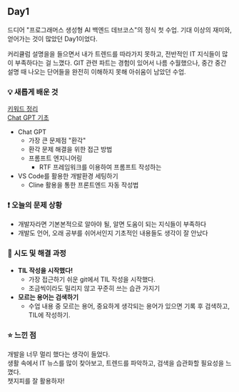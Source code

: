 ## Day1

드디어 "프로그래머스 생성형 AI 백엔드 데브코스"의 정식 첫 수업. 기대 이상의 재미와, 얻어가는 것이 많았던 Day1이었다.

커리큘럼 설명을을 들으면서 내가 트렌드를 따라가지 못하고, 전반적인 IT 지식들이 많이 부족하다는 걸 느꼈다. GIT 관련 파트는 경험이 있어서 나름 수월했으나, 중간 중간 설명 때 나오는 단어들을 완전히 이해하지 못해 아쉬움이 남았던 수업.

### 💡 새롭게 배운 것
[키워드 정리](https://github.com/s0ooo0k/TIL/blob/main/CS/Dictionary.md)   
[Chat GPT 기초](https://github.com/s0ooo0k/TIL/blob/main/Generative%20AI/ChatGPT/ChatGPT_basic.md)
- Chat GPT
  - 가장 큰 문제점 "환각"
  - 환각 문제 해결을 위한 접근 방법
  - 프롬프트 엔지니어링
     - RTF 프레임워크를 이용하여 프롬프트 작성하는  
- VS Code를 활용한 개발환경 세팅하기
  - Cline 활용을 통한 프론트엔드 자동 작성법

### ❗ 오늘의 문제 상황

- 개발자라면 기본본적으로 알아야 될, 알면 도움이 되는 지식들이 부족하다
- 개발도 언어, 오래 공부를 쉬어서인지 기초적인 내용들도 생각이 잘 안났다

### 🚀 시도 및 해결 과정

- **TIL 작성을 시작했다!**
  - 가장 접근하기 쉬운 git에서 TIL 작성을 시작했다.
  - 조금씩이라도 밀리지 않고 꾸준히 쓰는 습관 가지기
- **모르는 용어는 검색하기**
  - 수업 내용 중 모르는 용어, 중요하게 생각되는 용어가 있으면 기록 후 검색하고, TIL에 작성하기.

### ⭐ 느낀 점

개발을 너무 멀리 했다는 생각이 들었다.  
생활 속에서 IT 뉴스를 많이 찾아보고, 트렌드를 파악하고, 검색을 습관화할 필요성을 느꼈다.  
챗지피를 잘 활용하자!
